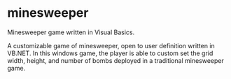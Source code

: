 # minesweeper
Minesweeper game written in Visual Basics.

A customizable game of minesweeper, open to user definition written in VB.NET. In this windows game, the player is able to custom set the grid width, height, and number of bombs deployed in a traditional minesweeper game.

